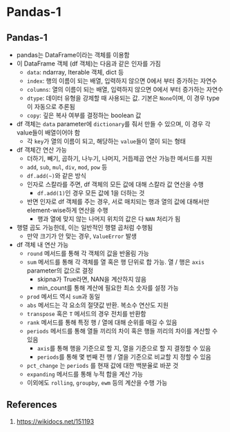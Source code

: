 # Pandas-1

## Pandas-1

- pandas는 DataFrame이라는 객체를 이용함
- 이 DataFrame 객체 (df 객체)는 다음과 같은 인자를 가짐
  - `data`: ndarray, Iterable 객체, dict 등
  - `index`: 행의 이름이 되는 배열, 입력하지 않으면 0에서 부터 증가하는 자연수
  - `columns`: 열의 이름이 되는 배열, 입력하지 않으면 0에서 부터 증가하는 자연수
  - `dtype`: 데이터 유형을 강제할 때 사용되는 값. 기본은 `None`이며, 이 경우 type이 자동으로 추론됨
  - `copy`: 깊은 복사 여부를 결정하는 boolean 값
- df 객체는 `data` parameter에 `dictionary`를 줘서 만들 수 있으며, 이 경우 각 value들이 배열이어야 함
  - 각 `key`가 열의 이름이 되고, 해당하는 `value`들이 열이 되는 형태
- df 객체간 연산 가능
  - 더하기, 빼기, 곱하기, 나누기, 나머지, 거듭제곱 연산 가능한 메서드를 지원
  - `add`, `sub`, `mul`, `div`, `mod`, `pow` 등
  - `df.add(~)`와 같은 방식
  - 인자로 스칼라를 주면, df 객체의 모든 값에 대해 스칼라 값 연산을 수행
    - `df.add(1)`인 경우 모든 값에 1을 더하는 것
  - 반면 인자로 df 객체를 주는 경우, 서로 매치되는 행과 열의 값에 대해서만 element-wise하게 연산을 수행
    - 행과 열에 맞지 않는 나머지 위치의 값은 다 `NAN` 처리가 됨
- 행렬 곱도 가능한데, 이는 일반적인 행렬 곱처럼 수행됨
  - 만약 크기가 안 맞는 경우, `ValueError` 발생
- df 객체 내 연산 가능
  - `round` 메서드를 통해 각 객체의 값을 반올림 가능
  - `sum` 메서드를 통해 각 객체를 열 혹은 행 단위로 합 가능. 열 / 행은 `axis` parameter의 값으로 결정
    - skipna가 True라면, NAN을 계산하지 않음
    - min_count를 통해 계산에 필요한 최소 숫자를 설정 가능
  - `prod` 메서드 역시 `sum`과 동일
  - `abs` 메서드는 각 요소의 절댓값 반환. 복소수 연산도 지원
  - `transpose` 혹은 `T` 메서드의 경우 전치를 반환함
  - `rank` 메서드를 통해 특정 행 / 열에 대해 순위를 매길 수 있음
  - `periods` 메서드를 통해 열들 끼리의 차이 혹은 행들 끼리의 차이를 계산할 수 있음
    - `axis`를 통해 행을 기준으로 할 지, 열을 기준으로 할 지 결정할 수 있음
    - `periods`를 통해 몇 번째 전 행 / 열을 기준으로 비교할 지 정할 수 있음
  - `pct_change` 는 `periods` 를 현재 값에 대한 백분율로 바꾼 것
  - `expanding` 메서드를 통해 누적 합을 계산 가능
  - 이외에도 `rolling`, `groupby`, `ewm` 등의 계산을 수행 가능

## References

1. https://wikidocs.net/151193
